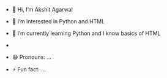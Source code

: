 - 👋 Hi, I’m Akshit Agarwal
- 👀 I’m interested in Python and HTML
- 🌱 I’m currently learning Python and I know basics of HTML

- 
- 😄 Pronouns: ...
- ⚡ Fun fact: ...

<!---
AkshitAgarwal05/AkshitAgarwal is a ✨ special ✨ repository because its `README.md` (this file) appears on your GitHub profile.
You can click the Preview link to take a look at your changes.
--->
